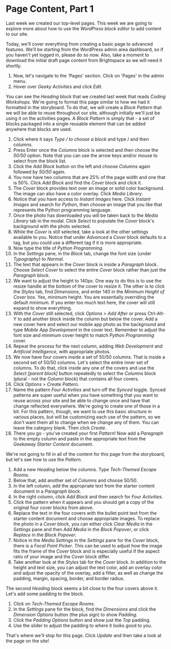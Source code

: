 # Page Content, Part 1

Last week we created our top-level pages. This week we are going to explore more about how to use the _WordPress block editor_ to add content to our site.

Today, we'll cover everything from creating a basic page to advanced features. We'll be starting from the WordPress admin area dashboard, so if you haven't yet logged in, please do so now. Also, take a moment to download the initial draft page content from Brightspace as we will need it shortly.

1. Now, let's navigate to the 'Pages' section. Click on 'Pages' in the admin menu.
2. Hover over _Geeky Activities_ and click _Edit_.

You can see the _Heading_ block that we created last week that reads _Coding Workshops_. We're going to format this page similar to how we had it formatted in the storyboard. To do that, we will create a _Block Pattern_ that we will be able to reuse throughout our site, although initially we'll just be using it on the activities pages. A _Block Pattern_ is simply that - a set of blocks packaged into a single reusable element that can be added anywhere that blocks are used.

1. Click where it says _Type / to choose a block_ and type / and then columns.
2. Press Enter once the _Columns_ block is selected and then choose the _50/50_ option. Note that you can use the arrow keys and/or mouse to select from the block list.
3. Click the _Add Block_ button on the left and choose _Columns_ again followed by _50/50_ again.
4. You now have two columns that are 25% of the page width and one that is 50%. Click _Add Block_ and find the _Cover_ block and click it.
5. The _Cover_ block provides text over an image or solid color background. The image can also have a color overlay. Click _Media Library_.
6. Notice that you have access to _Instant Images_ here. Click _Instant Images_ and search for _Python_, then choose an image that you like that represents the Python programming language.
7. Once the photo has downloaded you will be taken back to the _Media Library_ tab in the modal. Click _Select_ to populate the _Cover_ block's background with the photo selected.
8. While the _Cover_ is still selected, take a look at the other settings available to you. Notice that under _Advanced_ a _Cover_ block defaults to a <div> tag, but you could use a different tag if it is more appropriate.
9. Now type the title of _Python Programming_.
10. In the _Settings_ pane, in the _Block_ tab, change the font size (under _Typography_) to _Normal_.
11. The text that appears in the _Cover_ block is inside a _Paragraph_ block. Choose _Select Cover_ to select the entire _Cover_ block rather than just the _Paragraph_ block.
12. We want to adjust the height to 140px. One way to do this is to use the resize handle at the bottom of the cover to resize it. The other is to click the _Styles_ tab, find _Dimensions_, and enter 140 in the _Minimum Height of Cover_ box. Yes, minimum height. You are essentially overriding the default minimum. If you enter too much text here, the cover will still expand to show everything.
13. With the _Cover_ still selected, click _Options > Add After_ or press Ctrl-Alt-Y to add another block inside the column but below the cover. Add a new cover here and select our mobile app photo as the background and type _Mobile App Development_ in the cover text. Remember to adjust the font size and minimum cover height to match _Python Programming_ cover.
14. Repeat the process for the next column, adding _Web Development_ and _Artificial Intelligence_, with appropriate photos.
15. We now have four covers inside a set of 50/50 columns. That is inside a second set of 50/50 columns. Let's select the entire inner set of columns. To do that, click inside any one of the covers and use the _Select [parent block]_ button repeatedly to select the _Columns_ block (plural - not the _Column_ block) that contains all four covers.
16. Click _Options > Create Pattern_.
17. Name the pattern _Four Activities_ and turn off the _Synced_ toggle. Synced patterns are super useful when you have something that you want to reuse across your site and be able to change once and have that change reflected everywhere. We're going to create one of those in a bit. For this pattern, though, we want to use this basic structure in various places, but will be customizing each use of the pattern, so we don't want them all to change when we change any of them. You can leave the category blank. Then click _Create_.
18. There you go - you've created your first _Pattern_! Now add a _Paragraph_ to the empty column and paste in the appropriate text from the _Geekaway Starter Content_ document.

We're not going to fill in all of the content for this page from the storyboard, but let's see how to use the _Pattern_.

1. Add a new _Heading_ below the columns. Type _Tech-Themed Escape Rooms_.
2. Below that, add another set of _Columns_ and choose 50/50.
3. In the left column, add the appropriate text from the starter content document in a _Paragraph_ block.
4. In the right column, click _Add Block_ and then search for _Four Activities_.
5. Click the pattern when it appears and you should get a copy of the original four cover blocks from above.
6. Replace the text in the four covers with the bullet point text from the starter content document and choose appropriate images. To replace the photo in a _Cover_ block, you can either click _Clear Media_ in the _Settings_ pane and then _Add Media_ in the _Block Popover_, or click _Replace_ in the _Block Popover_.
7. Notice in the _Media Settings_ in the _Settings_ pane for the _Cover_ block, there is a _Focal Point Picker_. This can be used to adjust how the image fits the frame of the _Cover_ block and is especially useful if the aspect ratio of your image and the _Cover_ block differ.
8. Take another look at the _Styles_ tab for the _Cover_ block. In addition to the height and text size, you can adjust the text color, add an overlay color and adjust the opacity of the overlay, add a filter, as well as change the padding, margin, spacing, border, and border radius.

The second _Heading_ block seems a bit close to the four covers above it. Let's add some padding to the block.

1. Click on _Tech-Themed Escape Rooms_.
2. In the _Settings_ pane for the block, find the _Dimensions_ and click the _Dimension Options_ button (the plus sign) to show _Padding_.
3. Click the _Padding Options_ button and show just the _Top_ padding.
4. Use the slider to adjust the padding to where it looks good to you.

That's where we'll stop for this page. Click _Update_ and then take a look at the page on the site!
